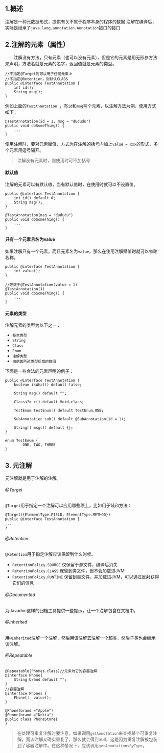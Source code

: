## 1.概述
注解是一种元数据形式，提供有关不属于程序本身的程序的数据
注解在编译后，实际是继承了`java.lang.annotation.Annotation`接口的接口
## 2.注解的元素（属性）
&emsp;&emsp;注解没有方法，只有元素（也可以没有元素），但是它的元素是用无形参方法来声明，方法名就是元素的名字，返回值就是元素的类型。
```
//不指定@Target则可以用于任何元素上
//不指定@Retention，则默认CLASS
public @interface TestAnnotation {
	int id();
	String msg();
}
```
例如上面的`TestAnnotation `，有`id`和`msg`两个元素，以注解方法为例，使用方式如下：
```
@TestAnnotation(id = 1, msg = "dududu")
public void doSomeThing() {
    ...
}
```
使用注解时，要对元素赋值，方式为在注解的括号内加上`value = xxx`的形式，多个元素用逗号隔开。
> 注解没有元素时，则使用时可不加括号
#### 默认值
注解的元素可以有默认值，当有默认值时，在使用时就可以不设置值。
```
public @interface TestAnnotation {
    int id() default 0;
    String msg();
}
```
```
@TestAnnotation(msg = "dududu")
public void doSomeThing() {
    ...
}
```
#### 只有一个元素且名为value
如果注解只有一个元素，而且元素名为`value`，那么在使用注解赋值时就可以省略名称。
```
public @interface TestAnnotation {
    int value();
}
```
```
//等效于@TestAnnotation(value = 1)
@TestAnnotation(1)
public void doSomeThing() {
    ...
}
```
#### 元素的类型
注解元素的类型为以下之一：
* `基本类型`
* `String`
* `Class`
* `Enum`
* `注解类型`
* `由前面所述类型组成的数组`

下面是一些合法的元素声明的例子：
```
public @interface TestAnnotation {
    boolean isWhat() default false;

    String msg() default "";

    Class<?> c() default Void.class;

    TestEnum testEnum() default TestEnum.ONE;

    SubAnnotation sub() default @SubAnnotation(id = 1);

    String[] msgs() default {};
}

enum TestEnum {
        ONE, TWO, THREE
}
```
## 3. 元注解
元注解就是用于注解的注解。
###### @Target
`@Target`用于指定一个注解可以应用哪些项上，比如用于域和方法：
```
@Target({ElementType.FIELD, ElementType.METHOD})
public @interface TestAnnotation {
...
}
```
###### @Retention
`@Retention`用于指定注解应该保留到什么时候。
* `RetentionPolicy.SOURCE` 仅保留于源文件，编译后消失
* `RetentionPolicy.CLASS` 保留到类文件，但不会加载进JVM
* `RetentionPolicy.RUNTIME` 保留到类文件，并加载进JVM，可以通过反射获得它们的信息
###### @Documented
为Javadoc这样的归档工具提供一些提示，让一个注解包含在文档中。
###### @Inherited
用`@Inherited`注解一个注解，然后用该注解去注解一个超类，然后子类也会继承该注解。
###### @Repeatable
```
@Repeatable(Phones.class)//元素为它的容器注解
@interface Phone{
	String brand default "";
}
//容器注解
@interface Phones {
	Phone[]  value();
}

@Phone(brand ="Apple")
@Phone(brand ="Nokia")
public class PhoneStore{
}
```
> 在处理可重复注解时要注意，如果调用`getAnnotation`来查找某个可重复注解，而该注解又确实重复了，那么就会得到null，这是因为重复注解被包装到了容器注解中。在这种情况下，应该调用`getAnnotationsByType`。